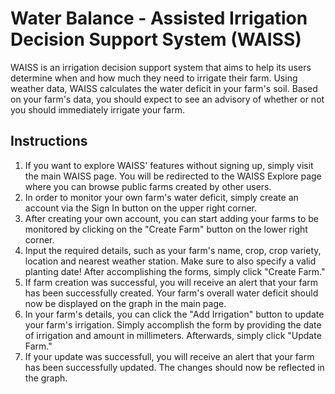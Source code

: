 # Water Balance - Assisted Irrigation Decision Support System (WAISS)

WAISS is an irrigation decision support system that aims to help its users determine when and how much they need to irrigate their farm. Using weather data, WAISS calculates the water deficit in your farm's soil. Based on your farm's data, you should expect to see an advisory of whether or not you should immediately irrigate your farm.

## Instructions
1. If you want to explore WAISS' features without signing up, simply visit the main WAISS page. You will be redirected to the WAISS Explore page where you can browse public farms created by other users.
2. In order to monitor your own farm's water deficit, simply create an account via the Sign In button on the upper right corner.
3. After creating your own account, you can start adding your farms to be monitored by clicking on the "Create Farm" button on the lower right corner.
4. Input the required details, such as your farm's name, crop, crop variety, location and nearest weather station. Make sure to also specify a valid planting date! After accomplishing the forms, simply click "Create Farm."
5. If farm creation was successful, you will receive an alert that your farm has been successfully created. Your farm's overall water deficit should now be displayed on the graph in the main page.
6. In your farm's details, you can click the "Add Irrigation" button to update your farm's irrigation. Simply accomplish the form by providing the date of irrigation and amount in millimeters. Afterwards, simply click "Update Farm."
7. If your update was successfull, you will receive an alert that your farm has been successfully updated. The changes should now be reflected in the graph.